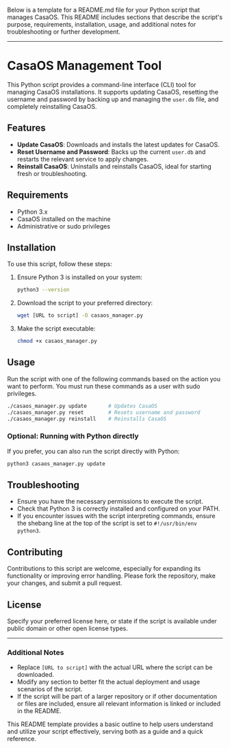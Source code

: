 Below is a template for a README.md file for your Python script that manages CasaOS. This README includes sections that describe the script's purpose, requirements, installation, usage, and additional notes for troubleshooting or further development.

---

# CasaOS Management Tool

This Python script provides a command-line interface (CLI) tool for managing CasaOS installations. It supports updating CasaOS, resetting the username and password by backing up and managing the `user.db` file, and completely reinstalling CasaOS.

## Features

- **Update CasaOS**: Downloads and installs the latest updates for CasaOS.
- **Reset Username and Password**: Backs up the current `user.db` and restarts the relevant service to apply changes.
- **Reinstall CasaOS**: Uninstalls and reinstalls CasaOS, ideal for starting fresh or troubleshooting.

## Requirements

- Python 3.x
- CasaOS installed on the machine
- Administrative or sudo privileges

## Installation

To use this script, follow these steps:

1. Ensure Python 3 is installed on your system:
    ```bash
    python3 --version
    ```

2. Download the script to your preferred directory:
    ```bash
    wget [URL to script] -O casaos_manager.py
    ```

3. Make the script executable:
    ```bash
    chmod +x casaos_manager.py
    ```

## Usage

Run the script with one of the following commands based on the action you want to perform. You must run these commands as a user with sudo privileges.

```bash
./casaos_manager.py update       # Updates CasaOS
./casaos_manager.py reset        # Resets username and password
./casaos_manager.py reinstall    # Reinstalls CasaOS
```

### Optional: Running with Python directly

If you prefer, you can also run the script directly with Python:

```bash
python3 casaos_manager.py update
```

## Troubleshooting

- Ensure you have the necessary permissions to execute the script.
- Check that Python 3 is correctly installed and configured on your PATH.
- If you encounter issues with the script interpreting commands, ensure the shebang line at the top of the script is set to `#!/usr/bin/env python3`.

## Contributing

Contributions to this script are welcome, especially for expanding its functionality or improving error handling. Please fork the repository, make your changes, and submit a pull request.

## License

Specify your preferred license here, or state if the script is available under public domain or other open license types.

---

### Additional Notes

- Replace `[URL to script]` with the actual URL where the script can be downloaded.
- Modify any section to better fit the actual deployment and usage scenarios of the script.
- If the script will be part of a larger repository or if other documentation or files are included, ensure all relevant information is linked or included in the README.

This README template provides a basic outline to help users understand and utilize your script effectively, serving both as a guide and a quick reference.